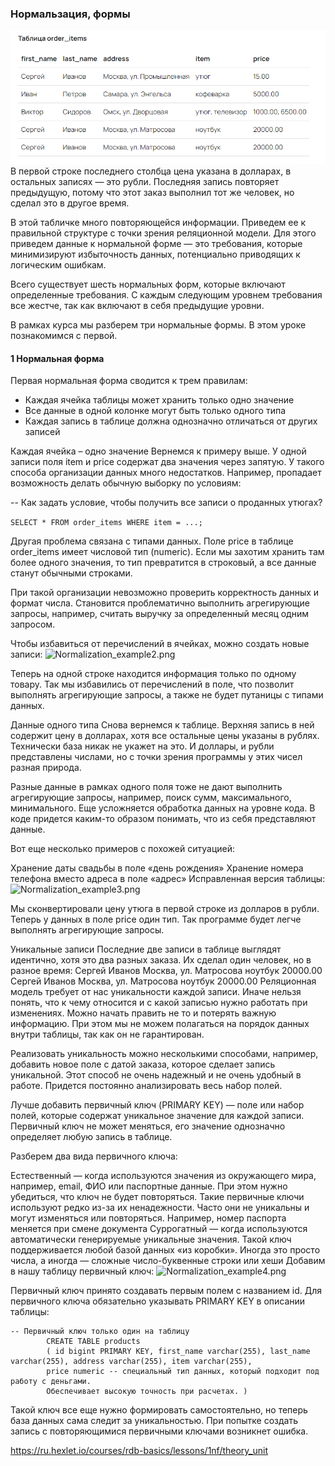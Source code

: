 ### Нормальзация, формы

![Normalization_example.png](../../picture/normaliztionbd/Normalization_example.png)
В первой строке последнего столбца цена указана в долларах, в остальных записях — это рубли. Последняя запись повторяет
предыдущую, потому что этот заказ выполнил тот же человек, но сделал это в другое время.

В этой табличке много повторяющейся информации. Приведем ее к правильной структуре с точки зрения реляционной модели.
Для этого приведем данные к нормальной форме — это требования, которые минимизируют избыточность данных, потенциально
приводящих к логическим ошибкам.

Всего существует шесть нормальных форм, которые включают определенные требования. С каждым следующим уровнем требования
все жестче, так как включают в себя предыдущие уровни.

В рамках курса мы разберем три нормальные формы. В этом уроке познакомимся с первой.

#### 1 Нормальная форма

Первая нормальная форма сводится к трем правилам:

- Каждая ячейка таблицы может хранить только одно значение
- Все данные в одной колонке могут быть только одного типа
- Каждая запись в таблице должна однозначно отличаться от других записей

Каждая ячейка – одно значение
Вернемся к примеру выше. У одной записи поля item и price содержат два значения через запятую. У такого способа
организации данных много недостатков. Например, пропадает возможность делать обычную выборку по условиям:

-- Как задать условие, чтобы получить все записи о проданных утюгах?

```SELECT * FROM order_items WHERE item = ...;```

Другая проблема связана с типами данных. Поле price в таблице order_items имеет числовой тип (numeric). Если мы захотим
хранить там более одного значения, то тип превратится в строковый, а все данные станут обычными строками.

При такой организации невозможно проверить корректность данных и формат числа. Становится проблематично выполнить
агрегирующие запросы, например, считать выручку за определенный месяц одним запросом.

Чтобы избавиться от перечислений в ячейках, можно создать новые записи:
![Normalization_example2.png](../../picture/normaliztionbd/Normalization_example2.png)

Теперь на одной строке находится информация только по одному товару. Так мы избавились от перечислений в поле, что
позволит выполнять агрегирующие запросы, а также не будет путаницы с типами данных.

Данные одного типа
Снова вернемся к таблице. Верхняя запись в ней содержит цену в долларах, хотя все остальные цены указаны в рублях.
Технически база никак не укажет на это. И доллары, и рубли представлены числами, но с точки зрения программы у этих
чисел разная природа.

Разные данные в рамках одного поля тоже не дают выполнить агрегирующие запросы, например, поиск сумм, максимального,
минимального. Еще усложняется обработка данных на уровне кода. В коде придется каким-то образом понимать, что из себя
представляют данные.

Вот еще несколько примеров с похожей ситуацией:

Хранение даты свадьбы в поле «день рождения»
Хранение номера телефона вместо адреса в поле «адрес»
Исправленная версия таблицы:
![Normalization_example3.png](../../picture/normaliztionbd/Normalization_example3.png)

Мы сконвертировали цену утюга в первой строке из долларов в рубли. Теперь у данных в поле price один тип. Так программе
будет легче выполнять агрегирующие запросы.

Уникальные записи
Последние две записи в таблице выглядят идентично, хотя это два разных заказа. Их сделал один человек, но в разное
время:
Сергей Иванов Москва, ул. Матросова ноутбук 20000.00
Сергей Иванов Москва, ул. Матросова ноутбук 20000.00
Реляционная модель требует от нас уникальности каждой записи. Иначе нельзя понять, что к чему относится и с какой
записью нужно работать при изменениях. Можно начать править не то и потерять важную информацию. При этом мы не можем
полагаться на порядок данных внутри таблицы, так как он не гарантирован.

Реализовать уникальность можно несколькими способами, например, добавить новое поле с датой заказа, которое сделает
запись уникальной. Этот способ не очень надежный и не очень удобный в работе. Придется постоянно анализировать весь
набор полей.

Лучше добавить первичный ключ (PRIMARY KEY) — поле или набор полей, которые содержат уникальное значение для каждой
записи. Первичный ключ не может меняться, его значение однозначно определяет любую запись в таблице.

Разберем два вида первичного ключа:

Естественный — когда используются значения из окружающего мира, например, email, ФИО или паспортные данные. При этом
нужно убедиться, что ключ не будет повторяться. Такие первичные ключи используют редко из-за их ненадежности. Часто они
не уникальны и могут изменяться или повторяться. Например, номер паспорта меняется при смене документа
Суррогатный — когда используются автоматически генерируемые уникальные значения. Такой ключ поддерживается любой базой
данных «из коробки». Иногда это просто числа, а иногда — сложные число-буквенные строки или хеши
Добавим в нашу таблицу первичный ключ:
![Normalization_example4.png](../../picture/normaliztionbd/Normalization_example4.png)

Первичный ключ принято создавать первым полем с названием id. Для первичного ключа обязательно указывать PRIMARY KEY в
описании таблицы:

``` 
-- Первичный ключ только один на таблицу 
        CREATE TABLE products   
        ( id bigint PRIMARY KEY, first_name varchar(255), last_name varchar(255), address varchar(255), item varchar(255),  
        price numeric -- специальный тип данных, который подходит под работу с деньгами. 
        Обеспечивает высокую точность при расчетах. )
```

Такой ключ все еще нужно формировать самостоятельно, но теперь база данных сама следит за уникальностью. При попытке
создать запись с повторяющимися первичными ключами возникнет ошибка.

<https://ru.hexlet.io/courses/rdb-basics/lessons/1nf/theory_unit>